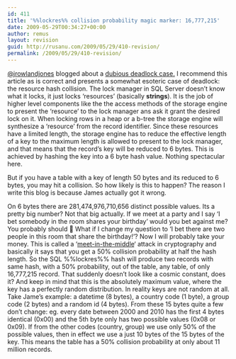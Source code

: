 ```yaml
---
id: 411
title: '%%lockres%% collision probability magic marker: 16,777,215'
date: 2009-05-29T00:34:27+00:00
author: remus
layout: revision
guid: http://rusanu.com/2009/05/29/410-revision/
permalink: /2009/05/29/410-revision/
---
```

<a href="http://blogs.conchango.com/jamesrowlandjones" target="_blank">@jrowlandjones</a> blogged about a <a href="http://blogs.conchango.com/jamesrowlandjones/archive/2009/05/28/the-curious-case-of-the-dubious-deadlock-and-the-not-so-logical-lock.aspx" target="_blank">dubious deadlock case.</a> I recommend this article as is correct and presents a somewhat esoteric case of deadlock: the resource hash collision. The lock manager in SQL Server doesn&#8217;t know what it locks, it just locks &#8216;resources&#8217; (basically **strings**). It is the job of higher level components like the the access methods of the storage engine to present the &#8216;resource&#8217; to the lock manager ans ask it grant the desired lock on it. When locking rows in a heap or a b-tree the storage engine will synthesize a &#8216;resource&#8217; from the record identifier. Since these resources have a limited length, the storage engine has to reduce the effective length of a key to the maximum length is allowed to present to the lock manager, and that means that the record&#8217;s key will be reduced to 6 bytes. This is achieved by hashing the key into a 6 byte hash value. Nothing spectacular here.

But if you have a table with a key of length 50 bytes and its reduced to 6 bytes, you may hit a collision. So how likely is this to happen? The reason I write this blog is because James actually got it wrong.

On 6 bytes there are 281,474,976,710,656 distinct possible values. Its a pretty big number? Not that big actually. If we meet at a party and I say &#8216;I bet somebody in the room shares your birthday&#8217; would you bet against me? You probably should 🙂 What if I change my question to &#8216;I bet there are two people in this room that share the birthday!&#8217;? Now I will probably take your money. This is called a &#8216;<a href="http://en.wikipedia.org/wiki/Birthday_attack" target="_blank">meet-in-the-middle</a>&#8216; attack in cryptography and basically it says that you get a 50% collision probability at half the hash length. So the SQL %%lockres%% hash will produce two records with same hash, with a 50% probability, out of the table, any table, of only 16,777,215 record. That suddenly doesn&#8217;t look like a cosmic constant, does it? And keep in mind that this is the absolutely maximum value, where the key has a perfectly random distribution. In reality keys are not random at all. Take Jame&#8217;s example: a datetime (8 bytes), a country code (1 byte), a group code (2 bytes) and a random id (4 bytes). From these 15 bytes quite a few don&#8217;t change: eg. every date between 2000 and 2010 has the first 4 bytes identical (0x00) and the 5th byte only has two possible values (0x08 or 0x09). If from the other codes (country, group) we use only 50% of the possible values, then in effect we use a just 10 bytes of the 15 bytes of the key. This means the table has a 50% collision probability at only about 11 million records.
